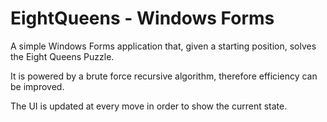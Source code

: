 # EightQueens - Windows Forms

A simple Windows Forms application that, given a starting position, solves the Eight Queens Puzzle.

It is powered by a brute force recursive algorithm, therefore efficiency can be improved.

The UI is updated at every move in order to show the current state.